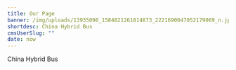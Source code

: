 ```yaml
---
title: Our Page
banner: /img/uploads/13935090_1584821261814873_2221690047052179069_n.jpg
shortdesc: China Hybrid Bus
cmsUserSlug: ""
date: now
---
```


China Hybrid Bus